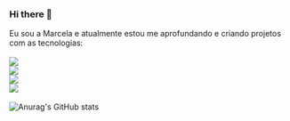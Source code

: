 ### Hi there 👋

Eu sou a Marcela e atualmente estou me aprofundando e criando projetos com as tecnologias:
<br>
<br>
<img src="https://img.shields.io/badge/HTML5-E34F26?style=for-the-badge&logo=html5&logoColor=white"/>
<br>
<img src="https://img.shields.io/badge/CSS3-1572B6?style=for-the-badge&logo=css3&logoColor=white"/>
<br>
<img src="https://img.shields.io/badge/JavaScript-F7DF1E?style=for-the-badge&logo=javascript&logoColor=black"/>
<br>
<img src="https://img.shields.io/badge/react%20os-0088CC?style=for-the-badge&logo=reactos&logoColor=white"/>
<br>
<br>
![Anurag's GitHub stats](https://github-readme-stats.vercel.app/api?username=marceladasilvaelias&show_icons=true&theme=transparent)
